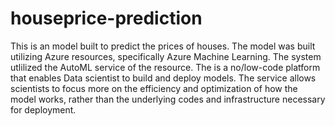 # houseprice-prediction

This is an model built to predict the prices of houses. The model was built utilizing Azure resources, specifically Azure Machine Learning. 
The system utlilized the AutoML service of the resource. The is a no/low-code platform that enables Data scientist to build and deploy models. 
The service allows scientists to focus more on the efficiency and optimization of how the model works, rather than the underlying codes and infrastructure necessary for deployment.

